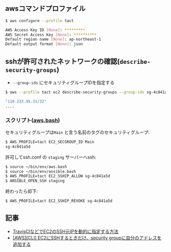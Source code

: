 ## awsコマンドプロファイル

~~~bash
$ aws configure --profile tact

AWS Access Key ID [None]: *********
AWS Secret Access Key [None]: **********
Default region name [None]: ap-northeast-1
Default output format [None]: json
~~~

## sshが許可されたネットワークの確認(`describe-security-groups`)

- `--group-ids` にセキュリティグループIDを指定する

~~~bash
$ aws --profile tact ec2 describe-security-groups --group-ids sg-4c841a3d | jq ".[][0].IpPermissions" | jq "map(select(.FromPort == 22))" | jq ".[].IpRanges[].CidrIp"

"110.233.95.31/32"
....
~~~

### スクリプト([aws.bash](https://github.com/hdknr/bin/blob/osx/env/aws.bash))

セキュリティグループは`Main` と言う名前のタグのセキュリティグループ:

~~~bash 
$ AWS_PROFILE=tact EC2_SECGROUP_ID Main
sg-4c841a5d
~~~

許可してssh.conf の `staging` サーバーへssh:

~~~bash 
$ source ~/bin/env/aws.bash
$ source ~/bin/env/ansible.bash
$ AWS_PROFILE=tact EC2_SSHIP_ALLOW sg-4c841a5d
$ ANSIBLE_OPEN_SSH staging
~~~

終わったら却下:

~~~bash
$ AWS_PROFILE=tact EC2_SSHIP_REVOKE sg-4c841a5d
~~~






## 記事

- [TravisCIなどでEC2のSSH元IPを動的に指定する方法](https://qiita.com/maru_cc/items/33f11b142a686e4b377a)
- [[AWS][CLI] EC2にSSHするときだけ、security groupに自分のアドレスを追加する](https://dev.classmethod.jp/etc/ssh_with_adding_ingress_rule/)